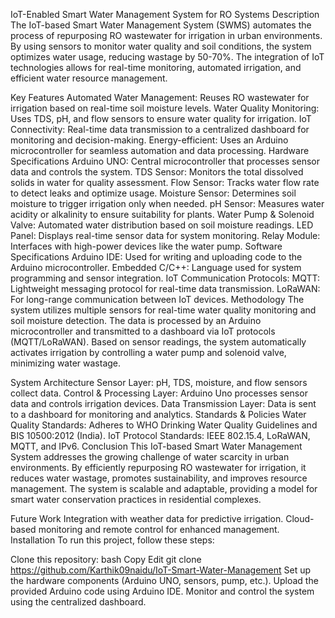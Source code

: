 IoT-Enabled Smart Water Management System for RO Systems
Description
The IoT-based Smart Water Management System (SWMS) automates the process of repurposing RO wastewater for irrigation in urban environments. By using sensors to monitor water quality and soil conditions, the system optimizes water usage, reducing wastage by 50-70%. The integration of IoT technologies allows for real-time monitoring, automated irrigation, and efficient water resource management.

Key Features
Automated Water Management: Reuses RO wastewater for irrigation based on real-time soil moisture levels.
Water Quality Monitoring: Uses TDS, pH, and flow sensors to ensure water quality for irrigation.
IoT Connectivity: Real-time data transmission to a centralized dashboard for monitoring and decision-making.
Energy-efficient: Uses an Arduino microcontroller for seamless automation and data processing.
Hardware Specifications
Arduino UNO: Central microcontroller that processes sensor data and controls the system.
TDS Sensor: Monitors the total dissolved solids in water for quality assessment.
Flow Sensor: Tracks water flow rate to detect leaks and optimize usage.
Moisture Sensor: Determines soil moisture to trigger irrigation only when needed.
pH Sensor: Measures water acidity or alkalinity to ensure suitability for plants.
Water Pump & Solenoid Valve: Automated water distribution based on soil moisture readings.
LED Panel: Displays real-time sensor data for system monitoring.
Relay Module: Interfaces with high-power devices like the water pump.
Software Specifications
Arduino IDE: Used for writing and uploading code to the Arduino microcontroller.
Embedded C/C++: Language used for system programming and sensor integration.
IoT Communication Protocols:
MQTT: Lightweight messaging protocol for real-time data transmission.
LoRaWAN: For long-range communication between IoT devices.
Methodology
The system utilizes multiple sensors for real-time water quality monitoring and soil moisture detection. The data is processed by an Arduino microcontroller and transmitted to a dashboard via IoT protocols (MQTT/LoRaWAN). Based on sensor readings, the system automatically activates irrigation by controlling a water pump and solenoid valve, minimizing water wastage.

System Architecture
Sensor Layer: pH, TDS, moisture, and flow sensors collect data.
Control & Processing Layer: Arduino Uno processes sensor data and controls irrigation devices.
Data Transmission Layer: Data is sent to a dashboard for monitoring and analytics.
Standards & Policies
Water Quality Standards: Adheres to WHO Drinking Water Quality Guidelines and BIS 10500:2012 (India).
IoT Protocol Standards: IEEE 802.15.4, LoRaWAN, MQTT, and IPv6.
Conclusion
This IoT-based Smart Water Management System addresses the growing challenge of water scarcity in urban environments. By efficiently repurposing RO wastewater for irrigation, it reduces water wastage, promotes sustainability, and improves resource management. The system is scalable and adaptable, providing a model for smart water conservation practices in residential complexes.

Future Work
Integration with weather data for predictive irrigation.
Cloud-based monitoring and remote control for enhanced management.
Installation
To run this project, follow these steps:

Clone this repository:
bash
Copy
Edit
git clone https://github.com/Karthik09naidu/IoT-Smart-Water-Management
Set up the hardware components (Arduino UNO, sensors, pump, etc.).
Upload the provided Arduino code using Arduino IDE.
Monitor and control the system using the centralized dashboard.
